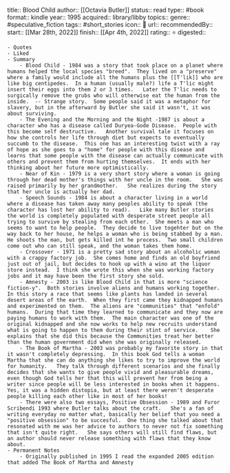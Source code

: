 title:: Blood Child
author:: [[Octavia Butler]]
status:: read
type:: #book
format:: kindle
year:: 1995
acquired:: library/libby
topics::
genre:: #speculative_fiction
tags:: #short_stories
icon:: 📖
url::
recommendedBy::
start:: [[Mar 28th, 2022]]
finish:: [[Apr 4th, 2022]]
rating:: ⭐️
digested::

	- Quotes
	- Liked
	- Summary
		- Blood Child - 1984 was a story that took place on a planet where humans helped the local species "breed".  They lived on a "preserve" where a family would include all the humans plus the [[T'lik]] who are like big centipedes.  In a human (usually male?) life a T'lic might insert their eggs into them 2 or 3 times.   Later the T'lic needs to surgically remove the grubs who will otherwise eat the human from the inside.  -- Strange story.  Some people said it was a metaphor for slavery, but in the afterward by Butler she said it wasn't, it was about surviving.
		- The Evening and the Morning and the Night -1987 is about a character who has a disease called Duryea-Gode Disease.  People with this become self destructive.   Another survival tale it focuses on how she controls her life through diet but expects to eventually succumb to the disease.  This one has an interesting twist with a ray of hope as she goes to a "home" for people with this disease and learns that some people with the disease can actually communicate with others and prevent them from hurting themselves.  It ends with her thinking about her future more optimistically.
		- Near of Kin - 1979 is a very short story where a woman is going through her dead mother's things with her uncle in the room.   She was raised primarily by her grandmother.   She realizes during the story that her uncle is actually her dad.
		- Speech Sounds - 1984 is about a character living in a world where a disease has taken away many peoples ability to speak (the character has lost her ability to read).   Like many Butler stories the world is completely populated with desperate street people all trying to survive by stealing from each other.  She meets a man who seems to want to help people.  They decide to live togehter but on the way back to her house, he helps a woman who is being stabbed by a man.  He shoots the man, but gets killed int he process.  Two small children come out who can still speak, and the woman takes them home.
		- Crossover - 1971 is a pretty sad story about an alcoholic woman with a crappy factory job.  She comes home and finds an old boyfriend just out of jail, but decides to hook up with a wino at the liquor store instead.  I think she wrote this when she was working factory jobs and it may have been the first story she sold.
		- Amnesty - 2003 is like Blood Child in that is more "science fiction-y".  Both stories involve aliens and humans working together.  In this story a race that seems like plants has landed in several desert areas of the earth.  When they first came they kidnapped humans and experimented on them.  The aliens are "communities" that "enfold" humans.  During that time they learned to communicate and they now are paying humans to work with them.  The main character was one of the original kidnapped and she now works to help new recruits understand what is going to happen to them during their stint of service.    She explains that she did this because the Communities treat her better than the human government did when she was originally released.
		- The Book of Martha - 2003 was probably my favorite story in that it wasn't completely depressing.  In this book God tells a woman Martha that she can do anything she likes to try to improve the world for humanity.   They talk through different scenarios and she finally decides that she wants to give people vivid and pleasurable dreams, even though God tells her that this will prevent her from being a writer since people will be less interested in books when it happens.  Yes, it was a hidden distopia, but at least there weren't desperate people killing each other like in most of her books!
		- There were also two essays, Positive Obsession - 1989 and Furor Scribendi 1993 where Butler talks about the craft.   She's a fan of writing everyday no matter what, basically her belief that you need a "positive obsession" to be succesful.  One thing she talked about that resonated with me was her advice to authors to never not fix something that isn't quite right.   She says others will still find flaws, but an author should never release something with flaws that they know about.
	- Permanent Notes
		- Originally published in 1995 I read the expanded 2005 edition that added The Book of Martha and Amnesty